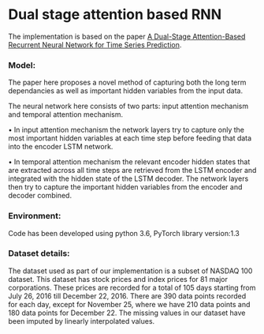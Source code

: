 # Dual stage attention based RNN
 The implementation is based on the paper [A Dual-Stage Attention-Based Recurrent Neural Network for Time Series Prediction](https://arxiv.org/abs/1704.02971).



 ### Model:
 
 
The paper here proposes a novel method of capturing both the long term dependancies as well as important hidden variables from the input data.

The neural network here consists of two parts: input attention mechanism and temporal attention mechanism. 

•	In input attention mechanism the network layers try to capture only the most important hidden variables at each time step before feeding that data into the encoder LSTM network. 

•	In temporal attention mechanism the relevant encoder hidden states that are extracted across all time steps are retrieved from the LSTM encoder and integrated with the hidden state of the LSTM decoder. The network layers then try to capture the important hidden variables from the encoder and decoder combined. 

### Environment:
Code has been developed using python 3.6, PyTorch library version:1.3

### Dataset details:
The dataset used as part of our implementation is a subset of NASDAQ 100 dataset. This dataset has stock prices and index prices for 81 major corporations. These prices are recorded for a total of 105 days starting from July 26, 2016 till December 22, 2016. There are 390 data points recorded for each day, except for November 25, where we have 210 data points and 180 data points for December 22. The missing values in our dataset have been imputed by linearly interpolated values.
